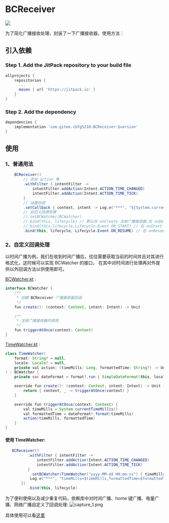 # BCReceiver
[![](https://jitpack.io/v/com.gitee.cbfg5210/BCReceiver.svg)](https://jitpack.io/#com.gitee.cbfg5210/BCReceiver)


为了简化广播接收处理，封装了一下广播接收器，使用方法：

## 引入依赖
### Step 1. Add the JitPack repository to your build file
```gradle
allprojects {
	repositories {
	  ...
	  maven { url 'https://jitpack.io' }
    }
}
```
### Step 2. Add the dependency
```gradle
dependencies {
	implementation 'com.gitee.cbfg5210:BCReceiver:$version'
}
```

## 使用

### 1、普通用法
```java
    BCReceiver()
		// 添加 action 等
		.withFilter { intentFilter ->
			intentFilter.addAction(Intent.ACTION_TIME_CHANGED)
			intentFilter.addAction(Intent.ACTION_TIME_TICK)
		}
		// 设置回调
		.setCallback { context, intent -> Log.e("***", "${System.currentTimeMillis()}") }
		// 自定义回调处理
		//.setBCWatcher(BCWatcher)
		//.bind(this, lifecycle) // 默认在 onCreate 注册广播接收器,在 onDestroy 注销
		//.bind(this,lifecycle,Lifecycle.Event.ON_START) // 在 onStart 注册广播接收器,在 onStop 注销
		.bind(this, lifecycle, Lifecycle.Event.ON_RESUME) // 在 onResume 注册广播接收器,在 onPause 注销
```

### 2、自定义回调处理

以时间广播为例，我们在收到时间广播后，往往需要获取当前的时间并且对其进行格式化，这时候可以实现 BCWatcher 的接口，
在其中对时间进行处理再对外提供以外回调方法以供使用即可。

[BCWatcher.kt](https://gitee.com/cbfg5210/BCReceiver/blob/master/receiver/src/main/java/cbfg/bcreceiver/BCWatcher.kt) :

```java
interface BCWatcher {
    /**
     * 创建 BCReceiver 广播接收器回调
     */
    fun create(): (context: Context, intent: Intent) -> Unit

    /**
     * 注册广播接收器时调用
     */
    fun triggerAtOnce(context: Context)
}
```

[TimeWatcher.kt](https://gitee.com/cbfg5210/BCReceiver/blob/master/receiver/src/main/java/cbfg/bcreceiver/watcher/TimeWatcher.kt) :

```java
class TimeWatcher(
    format: String? = null,
    locale: Locale? = null,
    private val action: (timeMills: Long, formattedTime: String?) -> Unit
) : BCWatcher {
    private var dateFormat = format?.run { SimpleDateFormat(this, locale ?: Locale.getDefault()) }

    override fun create(): (context: Context, intent: Intent) -> Unit {
        return { context, _ -> triggerAtOnce(context) }
    }

    override fun triggerAtOnce(context: Context) {
        val timeMills = System.currentTimeMillis()
        val formattedTime = dateFormat?.format(timeMills)
        action(timeMills, formattedTime)
    }
}
```

#### 使用 TimeWatcher:

```java
   BCReceiver()
          .withFilter { intentFilter ->
              intentFilter.addAction(Intent.ACTION_TIME_CHANGED)
              intentFilter.addAction(Intent.ACTION_TIME_TICK)
          }
           .setBCWatcher(TimeWatcher("yyyy-MM-dd HH:mm:ss") { timeMills, formattedTime ->
	       Log.e("***", "timeMills=$timeMills,formattedTime=$formattedTime")
	   })
          .bind(this, lifecycle)
```

为了便利使用以及减少重复代码，依赖库中对时间广播、home 键广播、电量广播、网络广播自定义了回调处理:
![capture_1.png](https://gitee.com/cbfg5210/BCReceiver/raw/master/captures/capture_1.png)

具体使用可以看[这里](https://gitee.com/cbfg5210/BCReceiver/blob/master/app/src/main/java/cbfg/bcreceiver/MainActivity.kt)